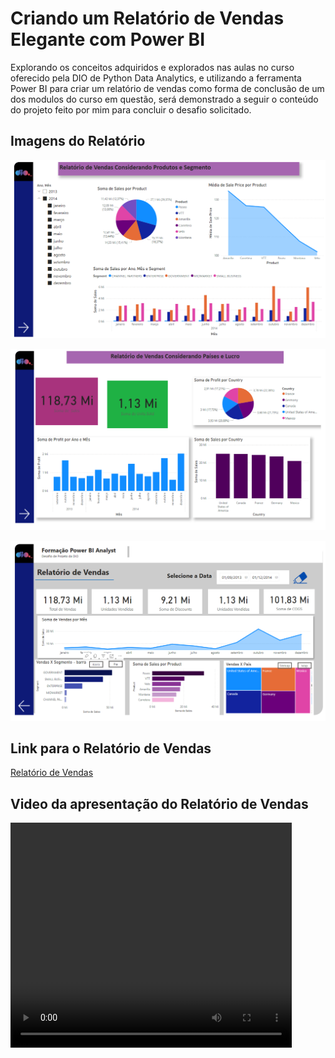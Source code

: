 # Criando um Relatório de Vendas Elegante com Power BI

Explorando os conceitos adquiridos e explorados nas aulas no curso oferecido pela DIO de Python Data Analytics, e utilizando a ferramenta Power BI para criar um relatório de vendas como forma de conclusão de um dos modulos do curso em questão, será demonstrado a seguir o conteúdo do projeto feito por mim para concluir o desafio solicitado.

## Imagens do Relatório

![alt text](<img\pag 1.png>)

![alt text](<img\pag 2.png>)

![alt text](<img\pag 3.png>)

## Link para o Relatório de Vendas

[Relatório de Vendas](https://1drv.ms/p/s!ApkY3W5pG7qok6l_Mv8SoT9Ybfb_WQ?e=NZd3fh)

## Video da apresentação do Relatório de Vendas

<video width="450" height="360" controls src="video\Power BI desafio DIO.mp4" title="Video da Apresentação do Relatório de Vendas">
</video>
